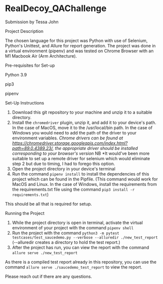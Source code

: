 # RealDecoy_QAChallenge
Submission by Tessa John


Project Description

The chosen language for this project was Python with use of Selenium, Python's Unittest, and Allure for report generation. The project was done in a virtual environment (pipenv) and was tested on Chrome Browser with an M1 Macbook Air (Arm Architecture). 

Pre-requisites for Set-up

Python 3.9

pip3

pipenv


Set-Up Instructions

1. Download this git repository to your machine and unzip it to a suitable directory.
2. Install the `chromedriver` plugin, unzip it, and add it to your device's path. In the case of MacOS, move it to the /usr/local/bin path. In the case of Windows you would need to add the path of the driver to your environment variables. *Chrome drivers can be found at https://chromedriver.storage.googleapis.com/index.html?path=89.0.4389.23/, the appropriate driver should be installed corresponding to your browser's version*
    NB *It would've been more suitable to set up a remote driver for selenium which would eliminate step 2 but due to timing, I had to forego this option.
3. Open the project directory in your device's terminal
4. Run the command `pipenv install` to install the dependencies of this project which can be found in the Pipfile. (This command would work for MacOS and Linux. In the case of Windows, install the requirements from the requirements.txt file using the command `pip3 install -r requirements.txt`)

This should be all that is required for setup.


Running the Project

1. While the project directory is open in terminal, activate the virtual environment of your project with the command `pipenv shell`
2. Run the project with the command `python3 -m pytest testcases/test_saucedemo.py --verbose --alluredir ./new_test_report` (--alluredir creates a directory to hold the test report.)
3. After the project has run, you can view the report with the command `allure serve ./new_test_report`

As there is a compiled test report already in this repository, you can use the command `allure serve ./saucedemo_test_report` to view the report. 

Please reach out if there are any questions. 
